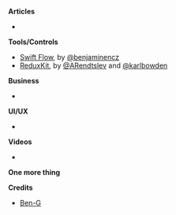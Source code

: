 **Articles**


* 

**Tools/Controls**

* [Swift Flow](https://github.com/swift-flow/swift-flow), by [@benjaminencz](https://twitter.com/benjaminencz)
* [ReduxKit](https://github.com/reduxkit/reduxkit), by [@ARendtslev](https://twitter.com/ARendtslev) and [@karlbowden](https://twitter.com/karlbowden)

**Business**

* 


**UI/UX**

* 


**Videos**

* 

**One more thing**


**Credits**

* [Ben-G](https://github.com/ben-g)
